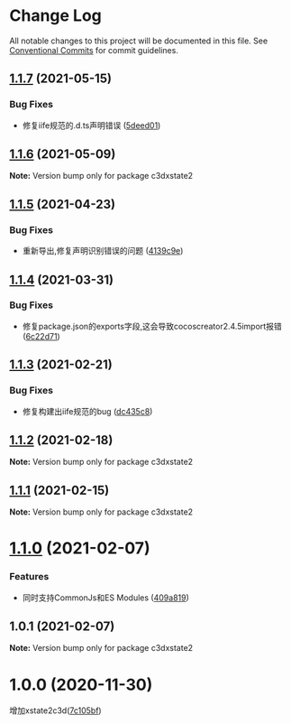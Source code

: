 # Change Log

All notable changes to this project will be documented in this file.
See [Conventional Commits](https://conventionalcommits.org) for commit guidelines.

## [1.1.7](https://github.com/AILHC/EasyGameFrameworkOpen/compare/c3dxstate2@1.1.6...c3dxstate2@1.1.7) (2021-05-15)


### Bug Fixes

* 修复iife规范的.d.ts声明错误 ([5deed01](https://github.com/AILHC/EasyGameFrameworkOpen/commit/5deed01795ca4abab2bbafbb7b55664d4d23be8f))





## [1.1.6](https://github.com/AILHC/EasyGameFrameworkOpen/compare/c3dxstate2@1.1.5...c3dxstate2@1.1.6) (2021-05-09)

**Note:** Version bump only for package c3dxstate2





## [1.1.5](https://github.com/AILHC/EasyGameFrameworkOpen/compare/c3dxstate2@1.1.4...c3dxstate2@1.1.5) (2021-04-23)


### Bug Fixes

* 重新导出,修复声明识别错误的问题 ([4139c9e](https://github.com/AILHC/EasyGameFrameworkOpen/commit/4139c9ece90ef11d12374a42065bf89ebe44d053))





## [1.1.4](https://github.com/AILHC/EasyGameFrameworkOpen/compare/c3dxstate2@1.1.3...c3dxstate2@1.1.4) (2021-03-31)


### Bug Fixes

* 修复package.json的exports字段,这会导致cocoscreator2.4.5import报错 ([6c22d71](https://github.com/AILHC/EasyGameFrameworkOpen/commit/6c22d71f6f32ec566b95e7b299ec91e732e99585))





## [1.1.3](https://github.com/AILHC/EasyGameFrameworkOpen/compare/c3dxstate2@1.1.2...c3dxstate2@1.1.3) (2021-02-21)


### Bug Fixes

* 修复构建出iife规范的bug ([dc435c8](https://github.com/AILHC/EasyGameFrameworkOpen/commit/dc435c8ed264447b8a80263e7d157b1576c414b3))





## [1.1.2](https://github.com/AILHC/EasyGameFrameworkOpen/compare/c3dxstate2@1.1.1...c3dxstate2@1.1.2) (2021-02-18)

**Note:** Version bump only for package c3dxstate2





## [1.1.1](https://github.com/AILHC/EasyGameFrameworkOpen/compare/c3dxstate2@1.1.0...c3dxstate2@1.1.1) (2021-02-15)

**Note:** Version bump only for package c3dxstate2





# [1.1.0](https://github.com/AILHC/EasyGameFrameworkOpen/compare/c3dxstate2@1.0.1...c3dxstate2@1.1.0) (2021-02-07)


### Features

* 同时支持CommonJs和ES Modules ([409a819](https://github.com/AILHC/EasyGameFrameworkOpen/commit/409a819cfca6808a4070abcbc8acc80a2caf1c84))





## 1.0.1 (2021-02-07)

**Note:** Version bump only for package c3dxstate2





# 1.0.0 (2020-11-30)

增加xstate2c3d([7c105bf](https://github.com/AILHC/EasyGameFrameworkOpen/commit/7c105bf18442acf3031ea1af1ea00116622aecf0))
